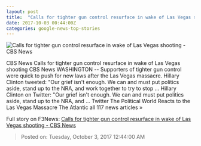 ```yaml
---
layout: post
title:  "Calls for tighter gun control resurface in wake of Las Vegas shooting - CBS News"
date: 2017-10-03 00:44:00Z
categories: google-news-top-stories
---
```


![Calls for tighter gun control resurface in wake of Las Vegas shooting - CBS News](https://cbsnews1.cbsistatic.com/hub/i/2017/10/02/00323b19-acf1-4fab-bcc3-93a85aad62a7/evening-news-1830-clean-20171002-cr470c-02-frame-17704.jpg)

CBS News Calls for tighter gun control resurface in wake of Las Vegas shooting CBS News WASHINGTON -- Supporters of tighter gun control were quick to push for new laws after the Las Vegas massacre. Hillary Clinton tweeted: "Our grief isn't enough. We can and must put politics aside, stand up to the NRA, and work together to try to stop ... Hillary Clinton on Twitter: "Our grief isn't enough. We can and must put politics aside, stand up to the NRA, and ... Twitter The Political World Reacts to the Las Vegas Massacre The Atlantic all 117 news articles »


Full story on F3News: [Calls for tighter gun control resurface in wake of Las Vegas shooting - CBS News](http://www.f3nws.com/n/fnqYnF)

> Posted on: Tuesday, October 3, 2017 12:44:00 AM
